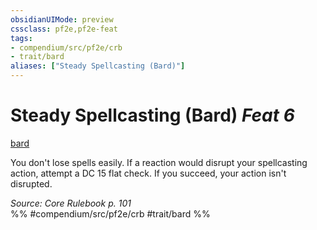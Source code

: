 ```yaml
---
obsidianUIMode: preview
cssclass: pf2e,pf2e-feat
tags:
- compendium/src/pf2e/crb
- trait/bard
aliases: ["Steady Spellcasting (Bard)"]
---
```

# Steady Spellcasting (Bard)  *Feat 6*  
[bard](../../Rules/traits/bard.md)  


You don't lose spells easily. If a reaction would disrupt your spellcasting action, attempt a DC 15 flat check. If you succeed, your action isn't disrupted.

*Source: Core Rulebook p. 101*  
%% #compendium/src/pf2e/crb #trait/bard %%